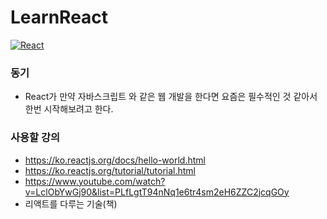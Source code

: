 # LearnReact
<a href="https://ko.reactjs.org/" rel="React">![React](https://miro.medium.com/max/1200/0*XCgoYU9sqt95P8J0.png)</a>
### 동기
- React가 만약 자바스크립트 와 같은 웹 개발을 한다면 요즘은 필수적인 것 같아서 한번 시작해보려고 한다.  
### 사용할 강의
- https://ko.reactjs.org/docs/hello-world.html  
- https://ko.reactjs.org/tutorial/tutorial.html  
- https://www.youtube.com/watch?v=LclObYwGj90&list=PLfLgtT94nNq1e6tr4sm2eH6ZZC2jcqGOy
- 리액트를 다루는 기술(책)